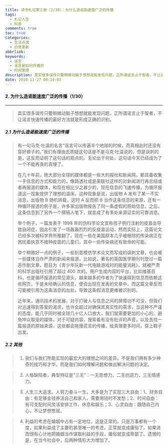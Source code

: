 ```yaml
---
title: 读书札记第三册（2/30）：为什么造谣能速度广泛的传播
tags:
  - 札记人生
  - 科普
comments: true
toc: true
categories:
  - 生活点滴
  - 日常更新
abbrlink:
keywords:
  - 谣言
  - 谣言是如何传播的
  - 时间管理
description: 其实很多误传只要稍微动脑子想想就能发现问题，正所谓谣言止于智者，不让谣言快速传播的最好方法就是形成正确的识别。
date: 2018-11-27 00:10:03
---
```

<script type="text/javascript" src="/js/src/bai.js"></script>

#### 2. 为什么造谣能速度广泛的传播（1/30）
---
> 其实很多误传只要稍微动脑子想想就能发现问题，正所谓谣言止于智者，不让谣言快速传播的最好方法就是形成正确的识别。

##### 2.1 为什么造谣能速度广泛的传播
> 有一句马克·吐温的名言“谣言可以传遍半个地球的时候，而真相此时还没有穿好裤子的。”我们有理由去质疑这句话是不是马克·吐温说的，但是讽刺的是，这反而证明了这句话的观点的。无论出于何处，这句话今天已经成为了一个不能再真的真理了。
>
> 在几十年前，绝大部分全球的媒体都是一些大的报社和新闻网，都具备收集一手信息的方式和能力的，像路透社或是美联社这样的对新闻进行再总结或者再报道的媒体，和现在相比少之甚少的，现在信息的飞速传播，为循环报道这一现象提供了理想的温床，这种现象是说，出版物 A 发布了某一不实消息，出版物 B 随机转载，这时 A 反而把 B 当作这条信息的来源，还有一种循环报道的例子是，许多家出版物报告了同一条虚假的原始信息，之后，这条信息到了另外一个撰稿人笔下，就变成了有多处来源证实的可靠消息。
> 
> 举个例子，一篇发表于 1998 年的伪科学论文宣称孩子例行注射的疫苗会导致自闭症，因此引发了一场轰轰烈烈的反疫苗运动，然而实际上，这篇论文已经多次被科学界所推翻了，现在一些在美国原本几乎被根除的传染病正在困扰着执意不接种疫苗的儿童们，其中一些传染病还有致命的可能。
> 
> 举个稍微好一点的例子，一些刻意模仿学术论文而写成的讽刺文章，也会被一些媒体当作严肃的新闻来报道，比如说，著名的英国医学期刊刊登过一篇恶作剧文章，题目为《青少年玩新一代电脑游戏时的能量消耗》，就被严肃的科学出版社引用了超过 400 次的。用户生成内容的平台，比如维基百科，也是循环报道的常见源头，越来越多的作者为了快速得到信息而依赖这些网页，于是未经确认的信息，便会出现在发表的文章中，而这篇文章反而可能被引用为这条消息的出处，导致这条假消息更难被识别的。
> 
> 近年来，通讯技术的发展，对于打破人与信息之间的屏障功不可没，但我们对迅速得到答案的渴求，也许会超过对确保其真实性的需求，当这种不严谨的态度，能几乎同时被全球几十亿人口放大，我们就需要更加的小心的，避免哗众取宠的媒体，对于可疑内容，搜索看有没有批评的声音，以及去找一篇报道的原始来源，这些都会拖慢谎言的传播，给真理更多时间，穿上鞋子出发。

##### 2.2 其他
> 1. 我们与我们所能实现的最宏大的理想之间的差异，不是我们拥有多少神奇的技巧和才华，而是我们如何理解问题和做出解决问题的决定。

> 2. 人格缺陷者，典型特征是“三无”：一无思想力，二无创造力，三无情感力。

> 3. 人生三大追求。人努力奋斗一生，大多是为了实现三大自由：1、财务自由：有足够金钱养活自己和家人，需要用钱时不发愁；2、时间自由：有可支配时间灵活安排工作、休息和娱乐；3、心灵自由：跟随自己内心，不让梦想憋屈。

> 4. 利益的考虑在婚姻中占有一定地位，这是正常的。只是万事都有一个度，如果利益成了主要的甚至唯一的考虑，正常就变成庸俗了。如果进而很有心计地把婚姻当作谋取利益的手段，庸俗就变成卑鄙了。遗憾的是，在当今社会中，后两种情形大为增加了。 

